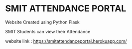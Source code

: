 # SMIT ATTENDANCE PORTAL
Website Created using Python Flask

SMIT Students can view their Attendance

website link : https://smitattendanceportal.herokuapp.com/  
